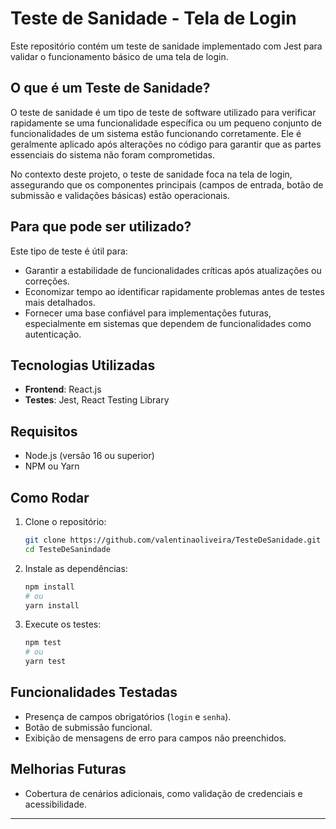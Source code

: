 # Teste de Sanidade - Tela de Login

Este repositório contém um teste de sanidade implementado com Jest para validar o funcionamento básico de uma tela de login.

## O que é um Teste de Sanidade?

O teste de sanidade é um tipo de teste de software utilizado para verificar rapidamente se uma funcionalidade específica ou um pequeno conjunto de funcionalidades de um sistema estão funcionando corretamente. Ele é geralmente aplicado após alterações no código para garantir que as partes essenciais do sistema não foram comprometidas.

No contexto deste projeto, o teste de sanidade foca na tela de login, assegurando que os componentes principais (campos de entrada, botão de submissão e validações básicas) estão operacionais.

## Para que pode ser utilizado?

Este tipo de teste é útil para:

- Garantir a estabilidade de funcionalidades críticas após atualizações ou correções.
- Economizar tempo ao identificar rapidamente problemas antes de testes mais detalhados.
- Fornecer uma base confiável para implementações futuras, especialmente em sistemas que dependem de funcionalidades como autenticação.

## Tecnologias Utilizadas

- **Frontend**: React.js  
- **Testes**: Jest, React Testing Library


## Requisitos

- Node.js (versão 16 ou superior)
- NPM ou Yarn

## Como Rodar

1. Clone o repositório:
   ```bash
   git clone https://github.com/valentinaoliveira/TesteDeSanidade.git
   cd TesteDeSanindade
   ```

2. Instale as dependências:
   ```bash
   npm install
   # ou
   yarn install
   ```

3. Execute os testes:
   ```bash
   npm test
   # ou
   yarn test
   ```

## Funcionalidades Testadas

- Presença de campos obrigatórios (`login` e `senha`).
- Botão de submissão funcional.
- Exibição de mensagens de erro para campos não preenchidos.

## Melhorias Futuras

- Cobertura de cenários adicionais, como validação de credenciais e acessibilidade.

---
